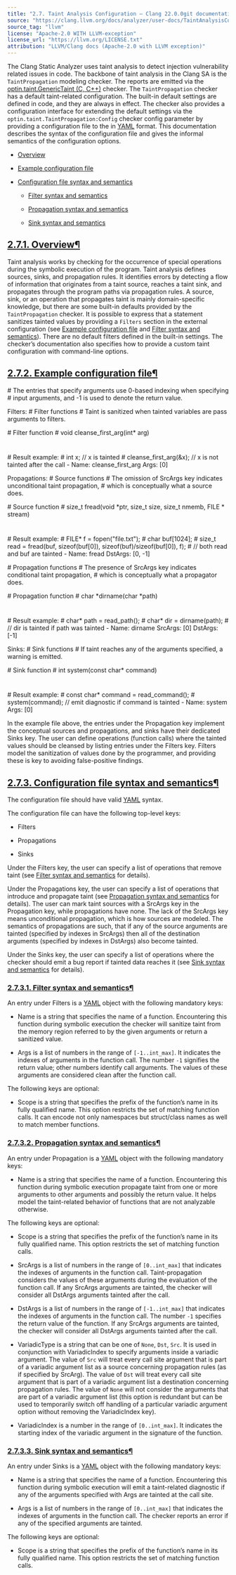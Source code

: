 ```yaml
---
title: "2.7. Taint Analysis Configuration — Clang 22.0.0git documentation"
source: "https://clang.llvm.org/docs/analyzer/user-docs/TaintAnalysisConfiguration.html"
source_tag: "llvm"
license: "Apache-2.0 WITH LLVM-exception"
license_url: "https://llvm.org/LICENSE.txt"
attribution: "LLVM/Clang docs (Apache-2.0 with LLVM exception)"
---
```

The Clang Static Analyzer uses taint analysis to detect injection vulnerability related issues in code. The backbone of taint analysis in the Clang SA is the `TaintPropagation` modeling checker. The reports are emitted via the [optin.taint.GenericTaint (C, C++)](https://clang.llvm.org/docs/analyzer/checkers.html#optin-taint-generictaint) checker. The `TaintPropagation` checker has a default taint-related configuration. The built-in default settings are defined in code, and they are always in effect. The checker also provides a configuration interface for extending the default settings via the `optin.taint.TaintPropagation:Config` checker config parameter by providing a configuration file to the in [YAML](http://llvm.org/docs/YamlIO.html#introduction-to-yaml) format. This documentation describes the syntax of the configuration file and gives the informal semantics of the configuration options.

*   [Overview](#overview)
    
*   [Example configuration file](#example-configuration-file)
    
*   [Configuration file syntax and semantics](#configuration-file-syntax-and-semantics)
    
    *   [Filter syntax and semantics](#filter-syntax-and-semantics)
        
    *   [Propagation syntax and semantics](#propagation-syntax-and-semantics)
        
    *   [Sink syntax and semantics](#sink-syntax-and-semantics)
        

[2.7.1. Overview](#id5)[¶](#overview "Link to this heading")
------------------------------------------------------------

Taint analysis works by checking for the occurrence of special operations during the symbolic execution of the program. Taint analysis defines sources, sinks, and propagation rules. It identifies errors by detecting a flow of information that originates from a taint source, reaches a taint sink, and propagates through the program paths via propagation rules. A source, sink, or an operation that propagates taint is mainly domain-specific knowledge, but there are some built-in defaults provided by the `TaintPropagation` checker. It is possible to express that a statement sanitizes tainted values by providing a `Filters` section in the external configuration (see [Example configuration file](#clangsa-taint-configuration-example) and [Filter syntax and semantics](#clangsa-taint-filter-details)). There are no default filters defined in the built-in settings. The checker’s documentation also specifies how to provide a custom taint configuration with command-line options.

[2.7.2. Example configuration file](#id6)[¶](#example-configuration-file "Link to this heading")
------------------------------------------------------------------------------------------------

\# The entries that specify arguments use 0-based indexing when specifying
\# input arguments, and -1 is used to denote the return value.

Filters:
  \# Filter functions
  \# Taint is sanitized when tainted variables are pass arguments to filters.

  \# Filter function
  \#   void cleanse\_first\_arg(int\* arg)
  #
  \# Result example:
  \#   int x; // x is tainted
  \#   cleanse\_first\_arg(&x); // x is not tainted after the call
  \- Name: cleanse\_first\_arg
    Args: \[0\]

Propagations:
  \# Source functions
  \# The omission of SrcArgs key indicates unconditional taint propagation,
  \# which is conceptually what a source does.

  \# Source function
  \#   size\_t fread(void \*ptr, size\_t size, size\_t nmemb, FILE \* stream)
  #
  \# Result example:
  \#   FILE\* f = fopen("file.txt");
  \#   char buf\[1024\];
  \#   size\_t read = fread(buf, sizeof(buf\[0\]), sizeof(buf)/sizeof(buf\[0\]), f);
  \#   // both read and buf are tainted
  \- Name: fread
    DstArgs: \[0, \-1\]

  \# Propagation functions
  \# The presence of SrcArgs key indicates conditional taint propagation,
  \# which is conceptually what a propagator does.

  \# Propagation function
  \#   char \*dirname(char \*path)
  #
  \# Result example:
  \#   char\* path = read\_path();
  \#   char\* dir = dirname(path);
  \#   // dir is tainted if path was tainted
  \- Name: dirname
    SrcArgs: \[0\]
    DstArgs: \[\-1\]

Sinks:
  \# Sink functions
  \# If taint reaches any of the arguments specified, a warning is emitted.

  \# Sink function
  \#   int system(const char\* command)
  #
  \# Result example:
  \#   const char\* command = read\_command();
  \#   system(command); // emit diagnostic if command is tainted
  \- Name: system
    Args: \[0\]

In the example file above, the entries under the Propagation key implement the conceptual sources and propagations, and sinks have their dedicated Sinks key. The user can define operations (function calls) where the tainted values should be cleansed by listing entries under the Filters key. Filters model the sanitization of values done by the programmer, and providing these is key to avoiding false-positive findings.

[2.7.3. Configuration file syntax and semantics](#id7)[¶](#configuration-file-syntax-and-semantics "Link to this heading")
--------------------------------------------------------------------------------------------------------------------------

The configuration file should have valid [YAML](http://llvm.org/docs/YamlIO.html#introduction-to-yaml) syntax.

The configuration file can have the following top-level keys:

*   Filters
    
*   Propagations
    
*   Sinks
    

Under the Filters key, the user can specify a list of operations that remove taint (see [Filter syntax and semantics](#clangsa-taint-filter-details) for details).

Under the Propagations key, the user can specify a list of operations that introduce and propagate taint (see [Propagation syntax and semantics](#clangsa-taint-propagation-details) for details). The user can mark taint sources with a SrcArgs key in the Propagation key, while propagations have none. The lack of the SrcArgs key means unconditional propagation, which is how sources are modeled. The semantics of propagations are such, that if any of the source arguments are tainted (specified by indexes in SrcArgs) then all of the destination arguments (specified by indexes in DstArgs) also become tainted.

Under the Sinks key, the user can specify a list of operations where the checker should emit a bug report if tainted data reaches it (see [Sink syntax and semantics](#clangsa-taint-sink-details) for details).

### [2.7.3.1. Filter syntax and semantics](#id8)[¶](#filter-syntax-and-semantics "Link to this heading")

An entry under Filters is a [YAML](http://llvm.org/docs/YamlIO.html#introduction-to-yaml) object with the following mandatory keys:

*   Name is a string that specifies the name of a function. Encountering this function during symbolic execution the checker will sanitize taint from the memory region referred to by the given arguments or return a sanitized value.
    
*   Args is a list of numbers in the range of `[-1..int_max]`. It indicates the indexes of arguments in the function call. The number `-1` signifies the return value; other numbers identify call arguments. The values of these arguments are considered clean after the function call.
    

The following keys are optional:

*   Scope is a string that specifies the prefix of the function’s name in its fully qualified name. This option restricts the set of matching function calls. It can encode not only namespaces but struct/class names as well to match member functions.
    

### [2.7.3.2. Propagation syntax and semantics](#id9)[¶](#propagation-syntax-and-semantics "Link to this heading")

An entry under Propagation is a [YAML](http://llvm.org/docs/YamlIO.html#introduction-to-yaml) object with the following mandatory keys:

*   Name is a string that specifies the name of a function. Encountering this function during symbolic execution propagate taint from one or more arguments to other arguments and possibly the return value. It helps model the taint-related behavior of functions that are not analyzable otherwise.
    

The following keys are optional:

*   Scope is a string that specifies the prefix of the function’s name in its fully qualified name. This option restricts the set of matching function calls.
    
*   SrcArgs is a list of numbers in the range of `[0..int_max]` that indicates the indexes of arguments in the function call. Taint-propagation considers the values of these arguments during the evaluation of the function call. If any SrcArgs arguments are tainted, the checker will consider all DstArgs arguments tainted after the call.
    
*   DstArgs is a list of numbers in the range of `[-1..int_max]` that indicates the indexes of arguments in the function call. The number `-1` specifies the return value of the function. If any SrcArgs arguments are tainted, the checker will consider all DstArgs arguments tainted after the call.
    
*   VariadicType is a string that can be one of `None`, `Dst`, `Src`. It is used in conjunction with VariadicIndex to specify arguments inside a variadic argument. The value of `Src` will treat every call site argument that is part of a variadic argument list as a source concerning propagation rules (as if specified by SrcArg). The value of `Dst` will treat every call site argument that is part of a variadic argument list a destination concerning propagation rules. The value of `None` will not consider the arguments that are part of a variadic argument list (this option is redundant but can be used to temporarily switch off handling of a particular variadic argument option without removing the VariadicIndex key).
    
*   VariadicIndex is a number in the range of `[0..int_max]`. It indicates the starting index of the variadic argument in the signature of the function.
    

### [2.7.3.3. Sink syntax and semantics](#id10)[¶](#sink-syntax-and-semantics "Link to this heading")

An entry under Sinks is a [YAML](http://llvm.org/docs/YamlIO.html#introduction-to-yaml) object with the following mandatory keys:

*   Name is a string that specifies the name of a function. Encountering this function during symbolic execution will emit a taint-related diagnostic if any of the arguments specified with Args are tainted at the call site.
    
*   Args is a list of numbers in the range of `[0..int_max]` that indicates the indexes of arguments in the function call. The checker reports an error if any of the specified arguments are tainted.
    

The following keys are optional:

*   Scope is a string that specifies the prefix of the function’s name in its fully qualified name. This option restricts the set of matching function calls.